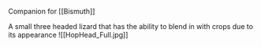 Companion for [[Bismuth]]

A small three headed lizard that has the ability to blend in with crops due to its appearance
![[HopHead_Full.jpg]]